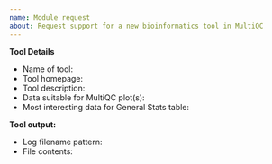```yaml
---
name: Module request
about: Request support for a new bioinformatics tool in MultiQC
---
```


**Tool Details**

- Name of tool: <!-- [eg. My Tool] -->
- Tool homepage: <!-- [eg. http://www.github/me/mytool] -->
- Tool description: <!-- [eg. My Tool is a really excellent tool that does what no other tool can do] -->
- Data suitable for MultiQC plot(s): <!-- [eg. amazing Histogram] -->
- Most interesting data for General Stats table: <!-- [eg. Interesting Metric number 14] -->

**Tool output:**

<!--
Please drag and drop a file to upload to the issue. Make a zip file if the file extension is not allowed.

** Please don't just paste contents! **
GitHub can alter whitespace and formatting. Instead, please attach a file by dragging and dropping onto the issue.

If the file is many MBs then it's ok to truncate it, though please leave a few lines of data in so that it's clear what the format is.

Specify the filename pattern only if standardised by the tool and NOT specified by user (eg. consistent for all runs of tool by whoever)
-->

- Log filename pattern: <!-- [eg. `*_mytool.txt`] -->
- File contents: <!-- drag and drop here -->
